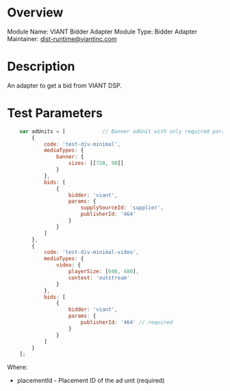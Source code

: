 # Overview

Module Name: VIANT Bidder Adapter
Module Type: Bidder Adapter
Maintainer: dist-runtime@viantinc.com

# Description

An adapter to get a bid from VIANT DSP.

# Test Parameters
```javascript
    var adUnits = [            // Banner adUnit with only required parameters
        {
            code: 'test-div-minimal',
            mediaTypes: {
                banner: {
                    sizes: [[728, 90]]
                }
            },
            bids: [
                {
                    bidder: 'viant',
                    params: {
                        supplySourceId: 'supplier',
                        publisherId: '464'
                    }
                }
            ]
        },
        {
            code: 'test-div-minimal-video',
            mediaTypes: {
                video: {
                    playerSize: [640, 480],
                    context: 'outstream'
                }
            },
            bids: [
                {
                    bidder: 'viant',
                    params: {
                        publisherId: '464' // required
                    }
                }
            ]
        }    
    ];
```

Where:

* placementId - Placement ID of the ad unit (required)
